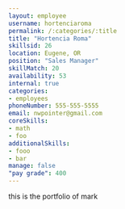 ```yaml
--- 
layout: employee 
username: hortenciaroma
permalink: /:categories/:title 
title: "Hortencia Roma" 
skillsid: 26 
location: Eugene, OR
position: "Sales Manager"
skillMatch: 20
availability: 53
internal: true
categories: 
- employees
phoneNumber: 555-555-5555 
email: nwpointer@gmail.com
coreSkills:
- math 
- foo
additionalSkills:
- fooo
- bar
manage: false
"pay grade": 400
---
```


this is the portfolio of mark